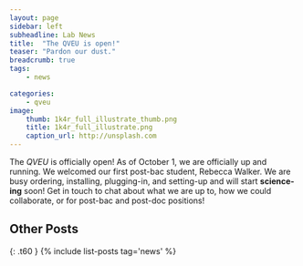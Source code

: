 ```yaml
---
layout: page
sidebar: left
subheadline: Lab News
title:  "The QVEU is open!"
teaser: "Pardon our dust."
breadcrumb: true
tags:
    - news

categories:
    - qveu
image:
    thumb: 1k4r_full_illustrate_thumb.png
    title: 1k4r_full_illustrate.png
    caption_url: http://unsplash.com
---
```

The *QVEU* is officially open! As of October 1, we are officially up and running. We welcomed our first post-bac student, Rebecca Walker. We are busy ordering, installing, plugging-in, and setting-up and will start **science-ing** soon! Get in touch to chat about what we are up to, how we could collaborate, or for post-bac and post-doc positions!

## Other Posts
{: .t60 }
{% include list-posts tag='news' %}
